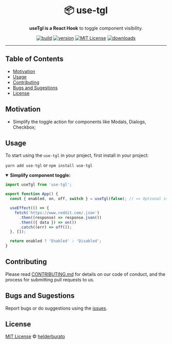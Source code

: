 <div align="center">
  <h1>📦 use-tgl</h1>

  <p><strong>useTgl is a React Hook</strong> to toggle component visibility.</p>

<!-- prettier-ignore-start -->
[![build][build-badge]][build]
[![version][version-badge]][package]
[![MIT License][license-badge]][license]
[![downloads][downloads-badge]][npmtrends]
<!-- prettier-ignore-end -->

</div>

---

## Table of Contents

<!-- START doctoc generated TOC please keep comment here to allow auto update -->
<!-- DON'T EDIT THIS SECTION, INSTEAD RE-RUN doctoc TO UPDATE -->

- [Motivation](#motivation)
- [Usage](#usage)
- [Contributing](#contributing)
- [Bugs and Sugestions](#bugs-and-sugestions)
- [License](#license)

<!-- END doctoc generated TOC please keep comment here to allow auto update -->

## Motivation

- Simplify the toggle action for components like Modals, Dialogs, Checkbox;

## Usage

To start using the `use-tgl` in your project, first install in your project:

`yarn add use-tgl` or `npm install use-tgl`

<details open>
<summary><strong>Simplify component toggle:</strong></summary>

```jsx
import useTgl from 'use-tgl';

export function App() {
  const { enabled, on, off, switch } = useTgl(false); // => Optional start value

  useEffect(() => {
    fetch('https://www.reddit.com/.json')
      .then((response) => response.json())
      .then(({ data }) => on())
      .catch((err) => off());
  }, []);

  return enabled ? 'Enabled' : 'Disabled';
}
```

</details>

## Contributing

Please read [CONTRIBUTING.md](CONTRIBUTING.md) for details on our code of conduct, and the process for submitting pull requests to us.

## Bugs and Sugestions

Report bugs or do suggestions using the [issues](https://github.com/helderburato/use-tgl/issues).

## License

[MIT License](LICENSE) © [helderburato](https://helderburato.com)

<!-- prettier-ignore-start -->
[version-badge]: https://img.shields.io/npm/v/use-tgl.svg?style=flat-square
[package]: https://www.npmjs.com/package/use-tgl
[downloads-badge]: https://img.shields.io/npm/dm/use-tgl.svg?style=flat-square
[npmtrends]: http://www.npmtrends.com/use-tgl
[license-badge]: https://img.shields.io/npm/l/use-tgl.svg?style=flat-square
[license]: https://github.com/helderburato/use-tgl/blob/master/LICENSE
[build]: https://github.com/helderburato/use-tgl/actions
[build-badge]: https://github.com/helderburato/use-tgl/actions/workflows/ci.yml/badge.svg
<!-- prettier-ignore-end -->
